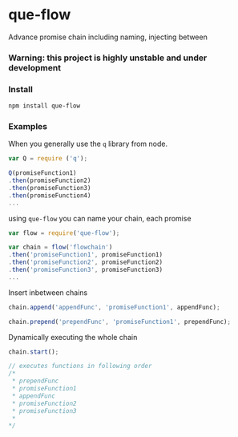 # que-flow
Advance promise chain including naming, injecting between

### Warning: this project is highly unstable and under development

### Install
```bash
npm install que-flow
```


### Examples

When you generally use the `q` library from node.
```javascript
var Q = require ('q');

Q(promiseFunction1)
.then(promiseFunction2)
.then(promiseFunction3)
.then(promiseFunction4)
...
```

using `que-flow` you can name your chain, each promise
```javascript
var flow = require('que-flow');

var chain = flow('flowchain')
.then('promiseFunction1', promiseFunction1)
.then('promiseFunction2', promiseFunction2)
.then('promiseFunction3', promiseFunction3)
...
```

Insert inbetween chains
```javascript
chain.append('appendFunc', 'promiseFunction1', appendFunc);

chain.prepend('prependFunc', 'promiseFunction1', prependFunc);
```

Dynamically executing the whole chain
```javascript
chain.start();

// executes functions in following order
/*
 * prependFunc
 * promiseFunction1
 * appendFunc
 * promiseFunction2
 * promiseFunction3
 *
*/
```
